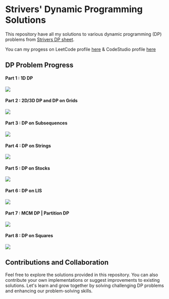 # Strivers' Dynamic Programming Solutions

This repository have all my solutions to various dynamic programming (DP) problems from [Strivers DP sheet](https://takeuforward.org/dynamic-programming/striver-dp-series-dynamic-programming-problems/).

You can my progess on LeetCode profile [here](https://leetcode.com/gl01/) & CodeStudio profile [here](https://www.codingninjas.com/codestudio/profile/gl01)

## DP Problem Progress
#### Part 1 : 1D DP
![](https://geps.dev/progress/100?dangerColor=81c784&warningColor=ffb74d&successColor=81c784)
#### Part 2 : 2D/3D DP and DP on Grids
![](https://geps.dev/progress/100?dangerColor=81c784&warningColor=ffb74d&successColor=81c784)
#### Part 3 : DP on Subsequences
![](https://geps.dev/progress/92?dangerColor=81c784&warningColor=ffb74d&successColor=81c784)
#### Part 4 : DP on Strings
![](https://geps.dev/progress/100?dangerColor=81c784&warningColor=ffb74d&successColor=81c784)
#### Part 5 : DP on Stocks
![](https://geps.dev/progress/100?dangerColor=81c784&warningColor=ffb74d&successColor=81c784)
#### Part 6 : DP on LIS
![](https://geps.dev/progress/34?dangerColor=81c784&warningColor=ffb74d&successColor=81c784)
#### Part 7 : MCM DP | Partition DP
![](https://geps.dev/progress/0?dangerColor=81c784&warningColor=ffb74d&successColor=81c784)
#### Part 8 : DP on Squares
![](https://geps.dev/progress/0?dangerColor=81c784&warningColor=ffb74d&successColor=81c784)


## Contributions and Collaboration

Feel free to explore the solutions provided in this repository. You can also contribute your own implementations or suggest improvements to existing solutions. Let's learn and grow together by solving challenging DP problems and enhancing our problem-solving skills.
